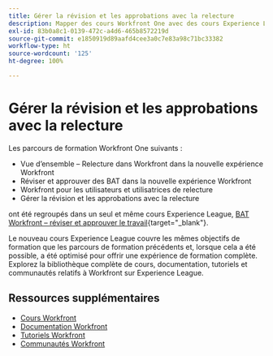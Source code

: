 ```yaml
---
title: Gérer la révision et les approbations avec la relecture
description: Mapper des cours Workfront One avec des cours Experience League
exl-id: 83b0a8c1-0139-472c-a4d6-465b8572219d
source-git-commit: e1850919d89aafd4cee3a0c7e83a98c71bc33382
workflow-type: ht
source-wordcount: '125'
ht-degree: 100%

---
```


# Gérer la révision et les approbations avec la relecture

Les parcours de formation Workfront One suivants :

* Vue d’ensemble – Relecture dans Workfront dans la nouvelle expérience Workfront
* Réviser et approuver des BAT dans la nouvelle expérience Workfront
* Workfront pour les utilisateurs et utilisatrices de relecture
* Gérer la révision et les approbations avec la relecture

ont été regroupés dans un seul et même cours Experience League, [BAT Workfront – réviser et approuver le travail](https://experienceleague.adobe.com/?recommended=Workfront-L-1-2022.1.proof){target="_blank"}.

Le nouveau cours Experience League couvre les mêmes objectifs de formation que les parcours de formation précédents et, lorsque cela a été possible, a été optimisé pour offrir une expérience de formation complète.  Explorez la bibliothèque complète de cours, documentation, tutoriels et communautés relatifs à Workfront sur Experience League.

## Ressources supplémentaires

* [Cours Workfront](https://experienceleague.adobe.com/?lang=fr&amp;Solution=Workfront#courses)
* [Documentation Workfront](https://experienceleague.adobe.com/docs/workfront.html?lang=fr)
* [Tutoriels Workfront](https://experienceleague.adobe.com/docs/workfront-learn/tutorials-workfront/home.html?lang=fr)
* [Communautés Workfront](https://experienceleaguecommunities.adobe.com/t5/workfront/ct-p/workfront)
